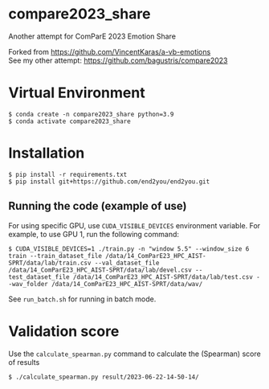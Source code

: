 # compare2023_share
Another attempt for ComParE 2023 Emotion Share

Forked from https://github.com/VincentKaras/a-vb-emotions  
See my other attempt: https://github.com/bagustris/compare2023

# Virtual Environment

```
$ conda create -n compare2023_share python=3.9
$ conda activate compare2023_share
```

# Installation

```
$ pip install -r requirements.txt
$ pip install git+https://github.com/end2you/end2you.git
```

## Running the code (example of use)
For using specific GPU, use `CUDA_VISIBLE_DEVICES` environment variable. For example, to use GPU 1, run the following command:
```
$ CUDA_VISIBLE_DEVICES=1 ./train.py -n "window 5.5" --window_size 6 train --train_dataset_file /data/14_ComParE23_HPC_AIST-SPRT/data/lab/train.csv --val_dataset_file /data/14_ComParE23_HPC_AIST-SPRT/data/lab/devel.csv --test_dataset_file /data/14_ComParE23_HPC_AIST-SPRT/data/lab/test.csv --wav_folder /data/14_ComParE23_HPC_AIST-SPRT/data/wav/
```

See `run_batch.sh` for running in batch mode.

# Validation score
Use the `calculate_spearman.py` command to calculate the (Spearman) score of results

```
$ ./calculate_spearman.py result/2023-06-22-14-50-14/
```
